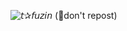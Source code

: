 ![𝘵✰𝘧𝘶𝘻𝘪𝘯 (🔭don't repost)](https://github.com/Kim-Chaewonn/Kim-Chaewonn/assets/137004973/69bdd2aa-1ae1-47c7-90ca-a288eb505669)
